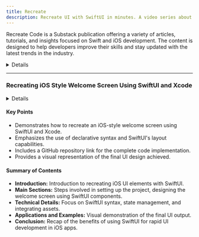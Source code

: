 ```yaml
---
title: Recreate
description: Recreate UI with SwiftUI in minutes. A video series about recreating popular UI with SwiftUI.
---
```


Recreate Code is a Substack publication offering a variety of articles, tutorials, and insights focused on Swift and iOS development. The content is designed to help developers improve their skills and stay updated with the latest trends in the industry.

<details>
**URL:** https://recreatecode.substack.com/

**Authors:** `Recreate Code Team`

**Complexity Levels:**
   - **Beginner:** 30%
   - **Intermediate:** 40%
   - **Advanced:** 30%

**Frequency of Posting:** Weekly

**Types of Content:**
   - **Articles:** 50% (In-depth articles and best practices)
   - **Tutorials:** 40% (Step-by-step guides and practical examples)
   - **News:** 10% (Updates on Swift and iOS development)

**Additional Features:**
   - **Newsletter:** Available for regular updates and news.
   - **Community Discussions:** Interactive discussions on Substack.
</details>

<LinkCard title="Visit Recreate Code" href="https://recreatecode.substack.com/" />

---

### Recreating iOS Style Welcome Screen Using SwiftUI and Xcode

<details>

**URL:** https://recreatecode.substack.com/p/recreating-ios-style-welcome-screen

**Published:** Aug 27, 2020  

**Authors:** `Nav Singh`

**Tags:**  
`SwiftUI`, `Xcode`, `iOS Development`

</details>

#### Key Points
- Demonstrates how to recreate an iOS-style welcome screen using SwiftUI and Xcode.
- Emphasizes the use of declarative syntax and SwiftUI's layout capabilities.
- Includes a GitHub repository link for the complete code implementation.
- Provides a visual representation of the final UI design achieved.

#### Summary of Contents
- **Introduction:** Introduction to recreating iOS UI elements with SwiftUI.
- **Main Sections:** Steps involved in setting up the project, designing the welcome screen using SwiftUI components.
- **Technical Details:** Focus on SwiftUI syntax, state management, and integrating assets.
- **Applications and Examples:** Visual demonstration of the final UI output.
- **Conclusion:** Recap of the benefits of using SwiftUI for rapid UI development in iOS apps.

<LinkCard title="Read Full Article" href="https://recreatecode.substack.com/p/recreating-ios-style-welcome-screen" />

